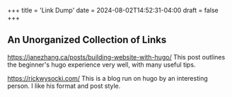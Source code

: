 +++
title = 'Link Dump'
date = 2024-08-02T14:52:31-04:00
draft = false
+++
## An Unorganized Collection of Links

https://janezhang.ca/posts/building-website-with-hugo/
This post outlines the beginner's hugo experience very well, with many useful tips.

https://rickwysocki.com/
This is a blog run on hugo by an interesting person. I like his format and post style.